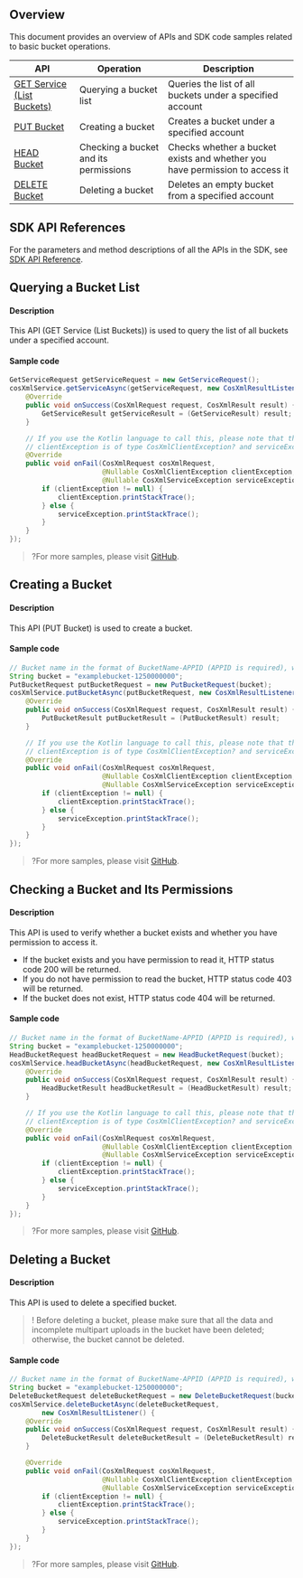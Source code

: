 ## Overview

This document provides an overview of APIs and SDK code samples related to basic bucket operations.


| API | Operation |  Description |
| ------------------------------------------------------------ | ------------------ | ---------------------------------- |
| [GET Service (List Buckets)](https://intl.cloud.tencent.com/document/product/436/8291) | Querying a bucket list | Queries the list of all buckets under a specified account |
| [PUT Bucket](https://intl.cloud.tencent.com/document/product/436/7738) | Creating a bucket | Creates a bucket under a specified account |
| [HEAD Bucket](https://intl.cloud.tencent.com/document/product/436/7735) | Checking a bucket and its permissions | Checks whether a bucket exists and whether you have permission to access it |
| [DELETE Bucket](https://intl.cloud.tencent.com/document/product/436/7732) | Deleting a bucket | Deletes an empty bucket from a specified account |

## SDK API References

For the parameters and method descriptions of all the APIs in the SDK, see [SDK API Reference](https://cos-android-sdk-doc-1253960454.file.myqcloud.com/).

## Querying a Bucket List

#### Description

This API (GET Service (List Buckets)) is used to query the list of all buckets under a specified account.

#### Sample code

[//]: # (.cssg-snippet-get-service)
```java
GetServiceRequest getServiceRequest = new GetServiceRequest();
cosXmlService.getServiceAsync(getServiceRequest, new CosXmlResultListener() {
    @Override
    public void onSuccess(CosXmlRequest request, CosXmlResult result) {
        GetServiceResult getServiceResult = (GetServiceResult) result;
    }

    // If you use the Kotlin language to call this, please note that the exception in the callback method is nullable; otherwise, the onFail method will not be called back, that is:
    // clientException is of type CosXmlClientException? and serviceException is of type CosXmlServiceException?
    @Override
    public void onFail(CosXmlRequest cosXmlRequest,
                       @Nullable CosXmlClientException clientException,
                       @Nullable CosXmlServiceException serviceException) {
        if (clientException != null) {
            clientException.printStackTrace();
        } else {
            serviceException.printStackTrace();
        }
    }
});
```

>?For more samples, please visit [GitHub](https://github.com/tencentyun/cos-snippets/tree/master/Android/app/src/androidTest/java/com/tencent/qcloud/cosxml/cssg/GetService.java).

## Creating a Bucket

#### Description

This API (PUT Bucket) is used to create a bucket.

#### Sample code

[//]: # (.cssg-snippet-put-bucket)
```java
// Bucket name in the format of BucketName-APPID (APPID is required), which can be viewed in the COS console at https://console.cloud.tencent.com/cos5/bucket
String bucket = "examplebucket-1250000000";
PutBucketRequest putBucketRequest = new PutBucketRequest(bucket);
cosXmlService.putBucketAsync(putBucketRequest, new CosXmlResultListener() {
    @Override
    public void onSuccess(CosXmlRequest request, CosXmlResult result) {
        PutBucketResult putBucketResult = (PutBucketResult) result;
    }

    // If you use the Kotlin language to call this, please note that the exception in the callback method is nullable; otherwise, the onFail method will not be called back, that is:
    // clientException is of type CosXmlClientException? and serviceException is of type CosXmlServiceException?
    @Override
    public void onFail(CosXmlRequest cosXmlRequest,
                       @Nullable CosXmlClientException clientException,
                       @Nullable CosXmlServiceException serviceException) {
        if (clientException != null) {
            clientException.printStackTrace();
        } else {
            serviceException.printStackTrace();
        }
    }
});
```

>?For more samples, please visit [GitHub](https://github.com/tencentyun/cos-snippets/tree/master/Android/app/src/androidTest/java/com/tencent/qcloud/cosxml/cssg/PutBucket.java).

## Checking a Bucket and Its Permissions

#### Description

This API is used to verify whether a bucket exists and whether you have permission to access it.

- If the bucket exists and you have permission to read it, HTTP status code 200 will be returned.
- If you do not have permission to read the bucket, HTTP status code 403 will be returned.
- If the bucket does not exist, HTTP status code 404 will be returned.

#### Sample code

[//]: # (.cssg-snippet-head-bucket)
```java
// Bucket name in the format of BucketName-APPID (APPID is required), which can be viewed in the COS console at https://console.cloud.tencent.com/cos5/bucket
String bucket = "examplebucket-1250000000";
HeadBucketRequest headBucketRequest = new HeadBucketRequest(bucket);
cosXmlService.headBucketAsync(headBucketRequest, new CosXmlResultListener() {
    @Override
    public void onSuccess(CosXmlRequest request, CosXmlResult result) {
        HeadBucketResult headBucketResult = (HeadBucketResult) result;
    }

    // If you use the Kotlin language to call this, please note that the exception in the callback method is nullable; otherwise, the onFail method will not be called back, that is:
    // clientException is of type CosXmlClientException? and serviceException is of type CosXmlServiceException?
    @Override
    public void onFail(CosXmlRequest cosXmlRequest,
                       @Nullable CosXmlClientException clientException,
                       @Nullable CosXmlServiceException serviceException) {
        if (clientException != null) {
            clientException.printStackTrace();
        } else {
            serviceException.printStackTrace();
        }
    }
});
```

>?For more samples, please visit [GitHub](https://github.com/tencentyun/cos-snippets/tree/master/Android/app/src/androidTest/java/com/tencent/qcloud/cosxml/cssg/HeadBucket.java).


## Deleting a Bucket

#### Description

This API is used to delete a specified bucket.

>! Before deleting a bucket, please make sure that all the data and incomplete multipart uploads in the bucket have been deleted; otherwise, the bucket cannot be deleted.

#### Sample code

[//]: # (.cssg-snippet-delete-bucket)
```java
// Bucket name in the format of BucketName-APPID (APPID is required), which can be viewed in the COS console at https://console.cloud.tencent.com/cos5/bucket
String bucket = "examplebucket-1250000000";
DeleteBucketRequest deleteBucketRequest = new DeleteBucketRequest(bucket);
cosXmlService.deleteBucketAsync(deleteBucketRequest,
        new CosXmlResultListener() {
    @Override
    public void onSuccess(CosXmlRequest request, CosXmlResult result) {
        DeleteBucketResult deleteBucketResult = (DeleteBucketResult) result;
    }

    @Override
    public void onFail(CosXmlRequest cosXmlRequest,
                       @Nullable CosXmlClientException clientException,
                       @Nullable CosXmlServiceException serviceException) {
        if (clientException != null) {
            clientException.printStackTrace();
        } else {
            serviceException.printStackTrace();
        }
    }
});
```

>?For more samples, please visit [GitHub](https://github.com/tencentyun/cos-snippets/tree/master/Android/app/src/androidTest/java/com/tencent/qcloud/cosxml/cssg/DeleteBucket.java).

